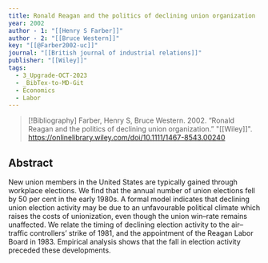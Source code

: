 ```yaml
---
title: Ronald Reagan and the politics of declining union organization
year: 2002
author - 1: "[[Henry S Farber]]"
author - 2: "[[Bruce Western]]"
key: "[[@Farber2002-uc]]"
journal: "[[British journal of industrial relations]]"
publisher: "[[Wiley]]"
tags:
  - 3_Upgrade-OCT-2023
  - _BibTex-to-MD-Git
  - Economics
  - Labor
---
```


> [!Bibliography]
> Farber, Henry S, Bruce Western. 2002. “Ronald Reagan and the politics of declining union organization.” "[[Wiley]]". https://onlinelibrary.wiley.com/doi/10.1111/1467-8543.00240

## Abstract
New union members in the United States are typically gained through workplace elections. We find that the annual number of union elections fell by 50 per cent in the early 1980s. A formal model indicates that declining union election activity may be due to an unfavourable political climate which raises the costs of unionization, even though the union win–rate remains unaffected. We relate the timing of declining election activity to the air–traffic controllers’ strike of 1981, and the appointment of the Reagan Labor Board in 1983. Empirical analysis shows that the fall in election activity preceded these developments.